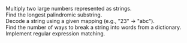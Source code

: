 Multiply two large numbers represented as strings.
</br>
Find the longest palindromic substring.
</br>
Decode a string using a given mapping (e.g., "23" -> "abc").
</br>
Find the number of ways to break a string into words from a dictionary.
Implement regular expression matching.